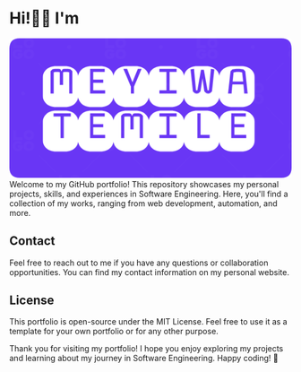 #  Hi!👋🏿 I'm
![Meyiwa Temile](https://github.com/Meyiwa123/Portfolio/blob/main/src/assets/png/logo.png)
Welcome to my GitHub portfolio! This repository showcases my personal projects, skills, and experiences in Software Engineering. Here, you'll find a collection of my works, ranging from web development, automation, and more.

## Contact
Feel free to reach out to me if you have any questions or collaboration opportunities. You can find my contact information on my personal website.

## License
This portfolio is open-source under the MIT License. Feel free to use it as a template for your own portfolio or for any other purpose.

Thank you for visiting my portfolio! I hope you enjoy exploring my projects and learning about my journey in Software Engineering. Happy coding! 🚀
